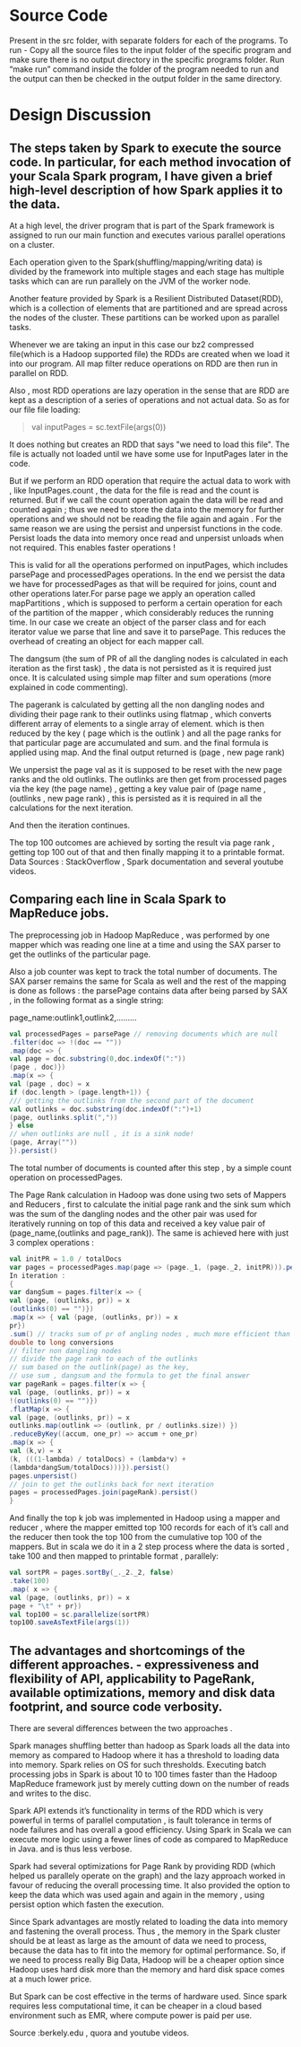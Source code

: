 # Source Code
Present in the src folder, with separate folders for each of the programs.
To run - Copy all the source files to the input folder of the specific program and make sure there is no output directory in the specific programs folder.
Run “make run” command inside the folder of the program needed to run and the output can then be checked in the output folder in the same directory.

# Design Discussion
## The steps taken by Spark to execute the source code. In particular, for each method invocation of your Scala Spark program, I have given a brief high-level description of how Spark applies it to the data.

At a high level, the driver program that is part of the Spark framework is assigned to run our main
function and executes various parallel operations on a cluster.

Each operation given to the Spark(shuffling/mapping/writing data) is divided by the framework into
multiple stages and each stage has multiple tasks which can are run parallely on the JVM of the
worker node.

Another feature provided by Spark is a Resilient Distributed Dataset(RDD), which is a collection of
elements that are partitioned and are spread across the nodes of the cluster. These partitions can be
worked upon as parallel tasks.

Whenever we are taking an input in this case our bz2 compressed file(which is a Hadoop supported
file) the RDDs are created when we load it into our program. All map filter reduce operations on RDD
are then run in parallel on RDD.

Also , most RDD operations are lazy operation in the sense that are RDD are kept as a description of a
series of operations and not actual data. So as for our file file loading:
>val inputPages = sc.textFile(args(0))

It does nothing but creates an RDD that says "we need to load this file". The file is actually not loaded
until we have some use for InputPages later in the code.

But if we perform an RDD operation that require the actual data to work with , like InputPages.count ,
the data for the file is read and the count is returned. But if we call the count operation again the data
will be read and counted again ; thus we need to store the data into the memory for further
operations and we should not be reading the file again and again . For the same reason we are using
the persist and unpersist functions in the code. Persist loads the data into memory once read and
unpersist unloads when not required. This enables faster operations !

This is valid for all the operations performed on inputPages, which includes parsePage and
processedPages operations. In the end we persist the data we have for processedPages as that will be
required for joins, count and other operations later.For parse page we apply an operation called
mapPartitions , which is supposed to perform a certain operation for each of the partition of the
mapper , which considerably reduces the running time. In our case we create an object of the parser
class and for each iterator value we parse that line and save it to parsePage. This reduces the
overhead of creating an object for each mapper call.

The dangsum (the sum of PR of all the dangling nodes is calculated in each iteration as the first task) ,
the data is not persisted as it is required just once. It is calculated using simple map filter and sum
operations (more explained in code commenting).

The pagerank is calculated by getting all the non dangling nodes and dividing their page rank to their
outlinks using flatmap , which converts different array of elements to a single array of element. which
is then reduced by the key ( page which is the outlink ) and all the page ranks for that particular page
are accumulated and sum. and the final formula is applied using map. And the final output returned is
(page , new page rank)

We unpersist the page val as it is supposed to be reset with the new page ranks and the old outlinks.
The outlinks are then get from processed pages via the key (the page name) , getting a key value pair
of (page name , (outlinks , new page rank) , this is persisted as it is required in all the calculations for
the next iteration.

And then the iteration continues.

The top 100 outcomes are achieved by sorting the result via page rank , getting top 100 out of that
and then finally mapping it to a printable format.
Data Sources : StackOverflow , Spark documentation and several youtube videos.

## Comparing each line in Scala Spark to MapReduce jobs.

The preprocessing job in Hadoop MapReduce , was performed by one mapper which was reading one
line at a time and using the SAX parser to get the outlinks of the particular page.

Also a job counter was kept to track the total number of documents.
The SAX parser remains the same for Scala as well and the rest of the mapping is done as follows :
the parsePage contains data after being parsed by SAX , in the following format as a single string:

page_name:outlink1,outlink2,.........

```scala
val processedPages = parsePage // removing documents which are null
.filter(doc => !(doc == ""))
.map(doc => {
val page = doc.substring(0,doc.indexOf(":"))
(page , doc)})
.map(x => {
val (page , doc) = x
if (doc.length > (page.length+1)) {
/// getting the outlinks from the second part of the document
val outlinks = doc.substring(doc.indexOf(":")+1)
(page, outlinks.split(","))
} else
// when outlinks are null , it is a sink node!
(page, Array(""))
}).persist()
```

The total number of documents is counted after this step , by a simple count operation on
processedPages.

The Page Rank calculation in Hadoop was done using two sets of Mappers and Reducers , first to
calculate the initial page rank and the sink sum which was the sum of the dangling nodes and the
other pair was used for iteratively running on top of this data and received a key value pair of
(page_name,(outlinks and page_rank)). The same is achieved here with just 3 complex operations :


```scala
val initPR = 1.0 / totalDocs
var pages = processedPages.map(page => (page._1, (page._2, initPR))).persist() // initial graph
In iteration :
{
var dangSum = pages.filter(x => {
val (page, (outlinks, pr)) = x
(outlinks(0) == "")})
.map(x => { val (page, (outlinks, pr)) = x
pr})
.sum() // tracks sum of pr of angling nodes , much more efficient than counters and
double to long conversions
// filter non dangling nodes
// divide the page rank to each of the outlinks
// sum based on the outlink(page) as the key,
// use sum , dangsum and the formula to get the final answer
var pageRank = pages.filter(x => {
val (page, (outlinks, pr)) = x
!(outlinks(0) == "")})
.flatMap(x => {
val (page, (outlinks, pr)) = x
outlinks.map(outlink => (outlink, pr / outlinks.size)) })
.reduceByKey((accum, one_pr) => accum + one_pr)
.map(x => {
val (k,v) = x
(k, (((1-lambda) / totalDocs) + (lambda*v) +
(lambda*dangSum/totalDocs)))}).persist()
pages.unpersist()
// join to get the outlinks back for next iteration
pages = processedPages.join(pageRank).persist()
}
```

And finally the top k job was implemented in Hadoop using a mapper and reducer , where the mapper
emitted top 100 records for each of it’s call and the reducer then took the top 100 from the
cumulative top 100 of the mappers. But in scala we do it in a 2 step process where the data is sorted ,
take 100 and then mapped to printable format , parallely:


```scala
val sortPR = pages.sortBy(_._2._2, false)
.take(100)
.map( x => {
val (page, (outlinks, pr)) = x
page + "\t" + pr})
val top100 = sc.parallelize(sortPR)
top100.saveAsTextFile(args(1))
```

## The advantages and shortcomings of the different approaches. - expressiveness and flexibility of API, applicability to PageRank, available optimizations, memory and disk data footprint, and source code verbosity.

There are several differences between the two approaches .

Spark manages shuffling better than hadoop as Spark loads all the data into memory as compared to
Hadoop where it has a threshold to loading data into memory. Spark relies on OS for such thresholds.
Executing batch processing jobs in Spark is about 10 to 100 times faster than the Hadoop MapReduce
framework just by merely cutting down on the number of reads and writes to the disc.

Spark API extends it’s functionality in terms of the RDD which is very powerful in terms of parallel
computation , is fault tolerance in terms of node failures and has overall a good efficiency.
Using Spark in Scala we can execute more logic using a fewer lines of code as compared to
MapReduce in Java. and is thus less verbose.

Spark had several optimizations for Page Rank by providing RDD (which helped us parallely operate on
the graph) and the lazy approach worked in favour of reducing the overall processing time. It also
provided the option to keep the data which was used again and again in the memory , using persist
option which fasten the execution.

Since Spark advantages are mostly related to loading the data into memory and fastening the overall
process. Thus , the memory in the Spark cluster should be at least as large as the amount of data we
need to process, because the data has to fit into the memory for optimal performance. So, if we need
to process really Big Data, Hadoop will be a cheaper option since Hadoop uses hard disk more than
the memory and hard disk space comes at a much lower price.

But Spark can be cost effective in the terms of hardware used. Since spark requires less computational
time, it can be cheaper in a cloud based environment such as EMR, where compute power is paid per
use.

Source :berkely.edu , quora and youtube videos.
